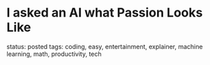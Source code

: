 # I asked an AI what Passion Looks Like

status: posted
tags: coding, easy, entertainment, explainer, machine learning, math, productivity, tech
